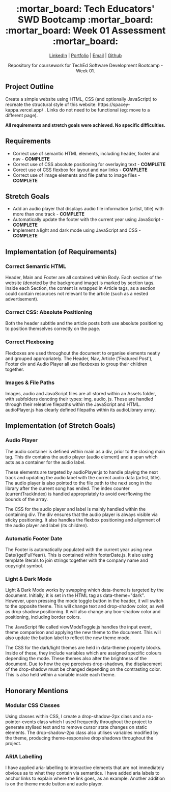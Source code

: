 <div align="center">
  <h1>:mortar_board: Tech Educators' SWD Bootcamp :mortar_board:<br/>:mortar_board: Week 01 Assessment :mortar_board:</h1>
  <p>
    <a href="http://www.LinkedIn.com/in/kevin-barr1988">LinkedIn</a> |
    <a href="http://kjb88.github.io">Portfolio</a> |
    <a href="mailto:kevinbarr.business@gmail.com">Email</a> |
    <a href="https://github.com/KJB88">Github</a>
  </p>
<p>
  Repository for coursework for TechEd Software Development Bootcamp - Week 01.
</p>
</div>
<section>
<h2>Project Outline</h2>
<p>Create a simple website using HTML, CSS (and optionally JavaScript) to recreate the structural style of this website: https://spacey-kappa.vercel.app/ . Links do not need to be functional (eg: move to a different page).</p>
  <p><b>All requirements and stretch goals were achieved. No specific difficulties.</b></p>
</section>
<section>
<h2>Requirements</h2>
<ul>
<li>Correct use of semantic HTML elements, including header, footer and nav - <b>COMPLETE</b></li>
<li>Correct use of CSS absolute positioning for overlaying text - <b>COMPLETE</b></li>
<li>Corect use of CSS flexbox for layout and nav links - <b>COMPLETE</b></li>
<li>Correct use of image elements and file paths to image files - <b>COMPLETE</b></li>
</ul>
</section>
<section>
<h2>Stretch Goals</h2>
<ul>
<li>Add an audio player that displays audio file information (artist, title) with more than one track - <b>COMPLETE</b></li>
<li>Automatically update the footer with the current year using JavaScript - <b>COMPLETE</b></li>
<li>Implement a light and dark mode using JavaScript and CSS - <b>COMPLETE</b></li>
</ul>
</section>
<section>
<h2>Implementation (of Requirements)</h2>
<h3>Correct Semantic HTML</h3>
  <p>Header, Main and Footer are all contained within Body. Each section of the website (denoted by the background image) is marked by section tags. Inside each Section, the content is wrapped in Article tags, as a section could contain resources not relevant to the article (such as a nested advertisement). </p>
  <h3>Correct CSS: Absolute Positioning</h3>
  <p>Both the header subtitle and the article posts both use absolute positioning to position themselves correctly on the page.</p>
  <h3>Correct Flexboxing</h3>
  Flexboxes are used throughout the document to organise elements neatly and grouped appropriately. The Header, Nav, Article ('Featured Post'), Footer div and Audio Player all use flexboxes to group their children together.
  <h3>Images & File Paths</h3>
  Images, audio and JavaScript files are all stored within an Assets folder, with subfolders denoting their types: img, audio, js. These are handled through their releative filepaths within the JavaScript and HTML. audioPlayer.js has clearly defined filepaths within its audioLibrary array.
</section>
<section>
  <h2>Implementation (of Stretch Goals)</h2>
  <h3>Audio Player</h3>
  <p>The audio container is defined within main as a div, prior to the closing main tag. This div contains the audio player (audio element) and a span which acts as a container for the audio label.
    </p>
  <p>
    These elements are targeted by audioPlayer.js to handle playing the next track and updating the audio label with the correct audio data (artist, title). The audio player is also pointed to the file path to the next song in the library after the current song has ended. The index counter (currentTrackIndex) is handled appropriately to avoid overflowing the bounds of the array.
  </p>
  <p>
    The CSS for the audio player and label is mainly handled within the containing div. The div ensures that the audio player is always visible via sticky positioning. It also handles the flexbox positioning and alignment of the audio player and label (its children).
  </p>
  <h3>Automatic Footer Date</h3>
  <p>
  The Footer is automatically populated with the current year using new Date()getFullYear(). This is contained within footerDate.js. It also using template literals to join strings together with the company name and copyright symbol.
    </p>
  <h3>Light & Dark Mode</h3>
  <p>Light & Dark Mode works by swapping which data-theme is targeted by the document. Initially, it is set in the HTML tag as data-theme="dark". However, upon pressing the mode toggle button in the header, it will switch to the opposite theme. This will change text and drop-shadow color, as well as drop shadow positioning. It will also change any box-shadow color and positioning, including border colors. </p>
  <p>The JavaScript file called viewModeToggle.js handles the input event, theme comparison and applying the new theme to the document. This will also update the button label to reflect the new theme mode.</p>
  <p>The CSS for the dark/light themes are held in data-theme property blocks. Inside of these, they include variables which are assigned specific colours depending the mode. These themes also alter the brightness of the document. Due to how the eye perceives drop-shadows, the displacement of the drop-shadow must be changed depending on the contrasting color. This is also held within a variable inside each theme.</p>
</section>
<section>
  <h2>Honorary Mentions</h2>
  <h3>Modular CSS Classes</h3>
Using classes within CSS, I create a drop-shadow-2px class and a no-pointer-events class which I used frequently throughout the project to generate stylised text and to remove cursor state changes on static elements. The drop-shadow-2px class also utilises variables modified by the theme, producing theme-responsive drop shadows throughout the project.
    <h3>ARIA Labelling</h3>
I have applied aria-labelling to interactive elements that are not immediately obvious as to what they contain via semantics. I have added aria labels to anchor links to explain where the link goes, as an example. Another addition is on the theme mode button and audio player.
</section>
